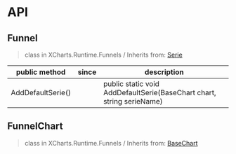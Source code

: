 # API

## Funnel

> class in XCharts.Runtime.Funnels / Inherits from: [Serie](https://xcharts-team.github.io/docs/api#serie)


|public method|since|description|
|--|--|--|
|AddDefaultSerie()||public static void AddDefaultSerie(BaseChart chart, string serieName)|

## FunnelChart

> class in XCharts.Runtime.Funnels / Inherits from: [BaseChart](https://xcharts-team.github.io/docs/api#basechart)


